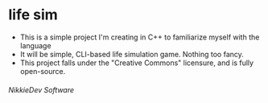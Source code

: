 # life sim
* This is a simple project I'm creating in C++ to familiarize myself with the language
* It will be simple, CLI-based life simulation game. Nothing too fancy.
* This project falls under the "Creative Commons" licensure, and is fully open-source.

###### NikkieDev Software
